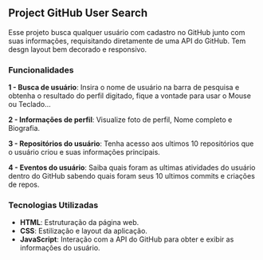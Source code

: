 ## Project GitHub User Search

Esse projeto busca qualquer usuário com cadastro no GitHub junto com suas informações, requisitando diretamente de uma API do GitHub. Tem desgn layout bem decorado e responsivo.

### Funcionalidades
    
**1 - Busca de usuário**: Insira o nome de usuário na barra de pesquisa e obtenha o resultado do perfil digitado, fique a vontade para usar o Mouse ou Teclado...

**2 - Informações de perfil**: Visualize foto de perfil, Nome completo e Biografia.

**3 - Repositórios do usuário**: Tenha acesso aos ultimos 10 repositórios que o usuário criou e suas informações principais.

**4 - Eventos do usuário**: Saiba quais foram as ultimas atividades do usuário dentro do GitHub sabendo quais foram seus 10 ultimos commits e criações de repos.

### Tecnologias Utilizadas

- **HTML**: Estruturação da página web.
- **CSS**: Estilização e layout da aplicação.
- **JavaScript**: Interação com a API do GitHub para obter e exibir as informações do usuário.